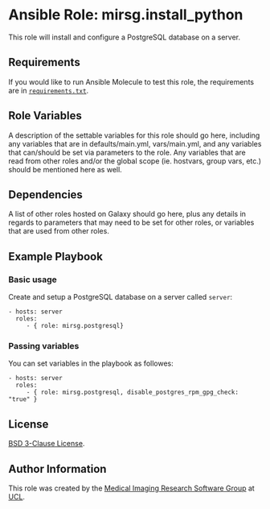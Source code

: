 # Ansible Role: mirsg.install_python

This role will install and configure a PostgreSQL database on a server.

## Requirements

If you would like to run Ansible Molecule to test this role, the requirements are in [`requirements.txt`](https://github.com/UCL-MIRSG/ansible-role-postgresql/blob/main/requirements.txt).

## Role Variables

A description of the settable variables for this role should go here, including any variables that are in defaults/main.yml, vars/main.yml, and any variables that can/should be set via parameters to the role. Any variables that are read from other roles and/or the global scope (ie. hostvars, group vars, etc.) should be mentioned here as well.

## Dependencies

A list of other roles hosted on Galaxy should go here, plus any details in regards to parameters that may need to be set for other roles, or variables that are used from other roles.

## Example Playbook

### Basic usage

Create and setup a PostgreSQL database on a server called `server`:

    - hosts: server
      roles:
         - { role: mirsg.postgresql}

### Passing variables

You can set variables in the playbook as followes:

    - hosts: server
      roles:
         - { role: mirsg.postgresql, disable_postgres_rpm_gpg_check: "true" }

## License

[BSD 3-Clause License](https://github.com/UCL-MIRSG/ansible-role-postgresql/blob/main/LICENSE).

## Author Information

This role was created by the [Medical Imaging Research Software Group](https://www.ucl.ac.uk/advanced-research-computing/expertise/research-software-development/medical-imaging-research-software-group) at [UCL](https://www.ucl.ac.uk/).
